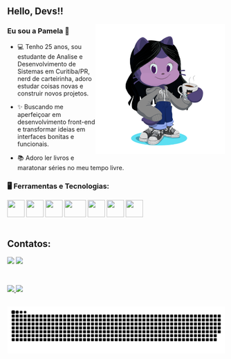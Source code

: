 ## Hello, Devs!!

<img align="right" width="150px" style="width: 300px" src="oct.png">

### Eu sou a Pamela 👋

- 💻 Tenho 25 anos, sou estudante de Analise e Desenvolvimento de Sistemas em Curitiba/PR, nerd de carteirinha, adoro estudar coisas novas e construir novos projetos.

- ✨ Buscando me aperfeiçoar em desenvolvimento front-end e transformar ideias em interfaces bonitas e funcionais.

- 📚 Adoro ler livros e maratonar séries no meu tempo livre.

### 🖥️ Ferramentas e Tecnologias:
<div style="display: inline_block">
<img loading="lazy" src="https://cdn.jsdelivr.net/gh/devicons/devicon@latest/icons/html5/html5-original.svg" width="40" height="40"/>
<img loading="lazy" src="https://cdn.jsdelivr.net/gh/devicons/devicon@latest/icons/css3/css3-original.svg" width="40" height="40"/>
<img loading="lazy" src="https://cdn.jsdelivr.net/gh/devicons/devicon@latest/icons/javascript/javascript-original.svg" width="40" height="40"/>
<img loading="lazy" src="https://cdn.jsdelivr.net/gh/devicons/devicon@latest/icons/php/php-original.svg" width="50" height="40"/>
<img loading="lazy" src="https://cdn.jsdelivr.net/gh/devicons/devicon/icons/git/git-original.svg" width="40" height="40"/>
<img loading="lazy" src="https://cdn.jsdelivr.net/gh/devicons/devicon@latest/icons/typescript/typescript-original.svg" width="40" height="40"/>
<img loading="lazy" src="https://cdn.jsdelivr.net/gh/devicons/devicon@latest/icons/cypressio/cypressio-original.svg" width="40" height="40"/>
                              

</div><br>

## Contatos:
 
<div> 
  <a href="https://www.instagram.com/pcantaruti/" target="_blank"><img src="https://img.shields.io/badge/-Instagram-%23E4405F?style=for-the-badge&logo=instagram&logoColor=white" target="_blank"></a>
  <a href="https://www.linkedin.com/in/pamela-cantaruti-0b902b199/" target="_blank"><img src="https://img.shields.io/badge/-LinkedIn-%230077B5?style=for-the-badge&logo=linkedin&logoColor=white" target="_blank"></a> 
</div><br>

##

<div>
<a href="https://github.com/PCantaruti">
<img loading="lazy" height="180em" src="https://github-readme-stats.vercel.app/api/top-langs/?username=PCantaruti&layout=compact&langs_count=7&theme=tokyonight"/>
<img loading="lazy" height="180em" src="https://github-readme-stats.vercel.app/api?username=PCantaruti&show_icons=true&theme=tokyonight&include_all_commits=true&count_private=true"/>
</div>

##
<picture>
  <source media="(prefers-color-scheme: dark)" srcset="https://raw.githubusercontent.com/platane/platane/output/github-contribution-grid-snake-dark.svg">
  <source media="(prefers-color-scheme: light)" srcset="https://raw.githubusercontent.com/platane/platane/output/github-contribution-grid-snake.svg">
  <img alt="github contribution grid snake animation" src="https://raw.githubusercontent.com/platane/platane/output/github-contribution-grid-snake.svg">
</picture>





